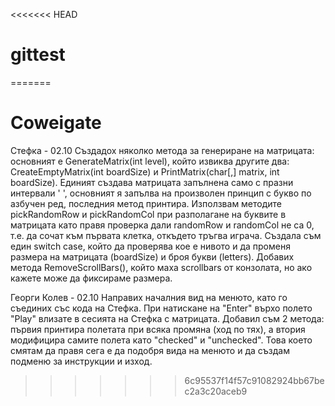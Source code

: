 <<<<<<< HEAD
# gittest
=======
# Coweigate
Стефка - 02.10
Създадох няколко метода за генериране на матрицата: основният е GenerateMatrix(int level), който извиква другите два: 
CreateEmptyMatrix(int boardSize) и PrintMatrix(char[,] matrix, int boardSize). 
Единият създава матрицата запълнена само с празни интервали ' ', основният я запълва на произволен принцип 
с букво по азбучен ред, последния метод принтира. 
Използвам методите pickRandomRow и pickRandomCol при разполагане на буквите в матрицата като правя проверка дали randomRow и 
randomCol не са 0, т.е. да сочат към първата клетка, откъдето тръгва играча.
Създала съм един switch case, който да проверява кое е нивото и да променя размера на матрицата (boardSize) и броя букви (letters).
Добавих метода RemoveScrollBars(), който маха scrollbars от конзолата, но ако кажете може да фиксираме размера.

Георги Колев - 02.10
Направих началния вид на менюто, като го съединих със кода на Стефка. При натискане на "Enter" върхо полето "Play" влизате в сесията на Стефка с матрицата. 
Добавил съм 2 метода: първия принтира полетата при всяка промяна (ход по тях), а втория модифицира самите полета като "checked" и "unchecked". 
Това което смятам да правя сега е да подобря вида на менюто и да създам подменю за инструкции и изход.


>>>>>>> 6c95537f14f57c91082924bb67bec2a3c20aceb9
